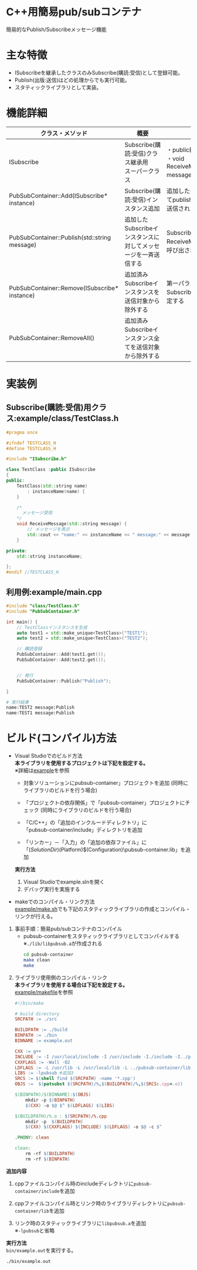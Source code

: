 # C++用簡易pub/subコンテナ
簡易的なPublish/Subscribeメッセージ機能

# 主な特徴
* ISubscribeを継承したクラスのみSubscribe(購読:受信)として登録可能。
* Publish(出版:送信)はどの処理からでも実行可能。
* スタティックライブラリとして実装。

# 機能詳細
|クラス・メソッド|概要|備考|
|---------------|-----------|-----------|
|ISubscribe|Subscribe(購読:受信)クラス継承用<br>スーパークラス|・public継承<br>・void ReceiveMessage(std::string message)の実装が必要|
|PubSubContainer::Add(ISubscribe* instance)|Subscribe(購読:受信)インスタンス追加|追加したインスタンスに対してpublishしたメッセージが送信される|
|PubSubContainer::Publish(std::string message)|追加したSubscribeインスタンスに対してメッセージを一斉送信する|SubscribeインスタンスのReceiveMessageメソッドが呼び出される|
|PubSubContainer::Remove(ISubscribe* instance)|追加済みSubscribeインスタンスを送信対象から除外する|第一パラメータに除外対象のSubscribeインスタンスを指定する|
|PubSubContainer::RemoveAll()|追加済みSubscribeインスタンス全てを送信対象から除外する||


# 実装例
## Subscribe(購読:受信)用クラス:**example/class/TestClass.h**
```cpp
#pragma once

#ifndef TESTCLASS_H
#define TESTCLASS_H

#include "ISubscribe.h"

class TestClass :public ISubscribe
{
public:
	TestClass(std::string name)
		: instanceName(name) {
	}

	/*
	  メッセージ受信
	*/
	void ReceiveMessage(std::string message) {
		// メッセージを表示
		std::cout << "name:" << instanceName << " message:" << message << "\n";
	}

private:
	std::string instanceName;

};
#endif //TESTCLASS_H
```


## 利用例:**example/main.cpp**
```cpp
#include "class/TestClass.h"
#include "PubSubContainer.h"

int main() {
	// TestClassインスタンスを生成
	auto test1 = std::make_unique<TestClass>("TEST1");
	auto test2 = std::make_unique<TestClass>("TEST2");

	// 購読登録
	PubSubContainer::Add(test1.get());
	PubSubContainer::Add(test2.get());


	// 発行
	PubSubContainer::Publish("Publish");

}
```
```sh
# 実行結果
name:TEST2 message:Publish
name:TEST1 message:Publish
```

# ビルド(コンパイル)方法
* Visual Studioでのビルド方法  
  **本ライブラリを使用するプロジェクトは下記を設定する。**  
  ※詳細は[example](example/)を参照
   * 対象ソリューションにpubsub-container」プロジェクトを追加 (同時にライブラリのビルドを行う場合)

   * 「プロジェクトの依存関係」で「pubsub-container」プロジェクトにチェック (同時にライブラリのビルドを行う場合)

   * 「C/C++」の「追加のインクルードディレクトリ」に  
     「pubsub-container/include」ディレクトリを追加

   * 「リンカー」－「入力」の「追加の依存ファイル」に  
     「$(SolutionDir)$(Platform)\$(Configuration)\pubsub-container.lib」を追加

   **実行方法**  
  1. Visual Studioでexample.slnを開く
  1. デバッグ実行を実施する

* makeでのコンパイル・リンク方法  
  [example/make.sh](example/make.sh)でも下記のスタティックライブラリの作成とコンパイル・リンクが行える。
 1. 事前手順：簡易pub/subコンテナのコンパイル
    * pubsub-containerをスタティックライブラリとしてコンパイルする  
	  ※```./lib/libpubsub.a```が作成される  
	  ```sh
	  cd pubsub-container
	  make clean
      make
	  ```
 1. ライブラリ使用側のコンパイル・リンク  
  **本ライブラリを使用する場合は下記を設定する。**  
  [example/makefile](example/makefile)を参照  
    ```makefile
	#!/bin/make

	# build directory
	SRCPATH := ./src

	BUILDPATH := ./build
	BINPATH := ./bin
	BINNAME := example.out

	CXX := g++
	INCLUDE := -I /usr/local/include -I /usr/include -I./include -I../pubsub-container/include #追加1
	CXXFLAGS := -Wall -O2 
	LDFLAGS := -L /usr/lib -L /usr/local/lib -L ../pubsub-container/lib #追加2
	LIBS := -lpubsub #追加3
	SRCS := $(shell find $(SRCPATH) -name '*.cpp')
	OBJS :=  $(patsubst $(SRCPATH)/%,$(BUILDPATH)/%,$(SRCS:.cpp=.o))

	$(BINPATH)/$(BINNAME):$(OBJS)
		mkdir -p $(BINPATH)
		$(CXX) -o $@ $^ $(LDFLAGS) $(LIBS)

	$(BUILDPATH)/%.o : $(SRCPATH)/%.cpp
		mkdir -p  $(BUILDPATH)
		$(CXX) $(CXXFLAGS) $(INCLUDE) $(LDFLAGS) -o $@ -c $^

	.PHONY: clean
	
	clean:
		rm -rf $(BUILDPATH)
		rm -rf $(BINPATH)  
    ```  
   **追加内容**  
   1. cppファイルコンパイル時のincludeディレクトリに```pubsub-container/include```を追加

   1. cppファイルコンパイル時とリンク時のライブラリディレクトリに```pubsub-container/lib```を追加
   
   1. リンク時のスタティックライブラリに```libpubsub.a```を追加  
   ※```-lpubsub```と省略  

   **実行方法**  
   ```bin/example.out```を実行する。
   ```sh
   ./bin/example.out
   ```
